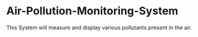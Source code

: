 # Air-Pollution-Monitoring-System
This System will measure and display various pollutants present in the air. 
